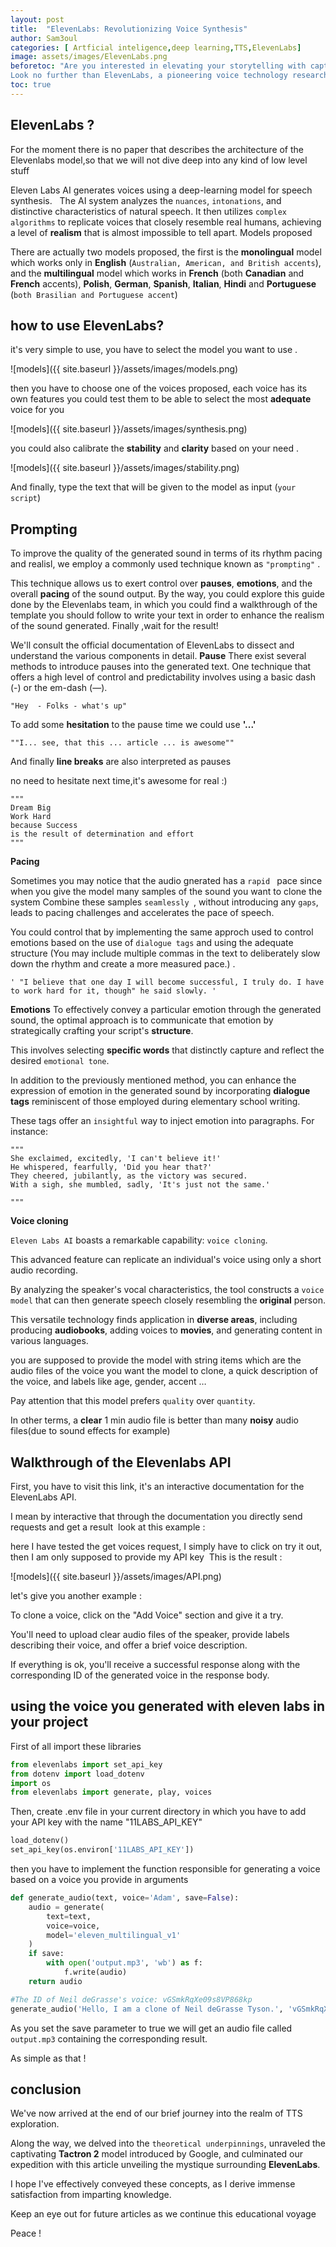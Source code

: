 ```yaml
---
layout: post
title:  "ElevenLabs: Revolutionizing Voice Synthesis"
author: Sam3oul
categories: [ Artficial inteligence,deep learning,TTS,ElevenLabs]
image: assets/images/ElevenLabs.png
beforetoc: "Are you interested in elevating your storytelling with captivating and realistic spoken audio? 
Look no further than ElevenLabs, a pioneering voice technology research firm revolutionizing the field through its cutting-edge AI speech software. Let me show you what is Eleven Labs and How does it work "
toc: true
---
```



## ElevenLabs ? 
For the moment there is no paper that describes the architecture of the Elevenlabs model,so that we will not dive deep into any kind of low level stuff 

Eleven Labs AI generates voices using a deep-learning model for speech synthesis.
 
The AI system analyzes the `nuances`, `intonations`, and distinctive characteristics of natural speech. It then utilizes `complex algorithms` to replicate voices that closely resemble real humans, achieving a level of **realism** that is almost impossible to tell apart.
Models  proposed 

There are actually two models proposed, the first is the **monolingual** model which works only in **English** (`Australian, American, and British accents`), and the **multilingual** model which works in **French** (both **Canadian** and **French** accents), **Polish**, **German**, **Spanish**, **Italian**, **Hindi** and **Portuguese** (`both Brasilian and Portuguese accent`)
## how to use ElevenLabs?

it's very simple to use, you have to select the model you want to use .

![models]({{ site.baseurl }}/assets/images/models.png)

then you have to choose one of the voices proposed, each voice has its own features you could test them to be able to select the most **adequate** voice for you

![models]({{ site.baseurl }}/assets/images/synthesis.png)

you could also calibrate the **stability** and **clarity** based on your need .

![models]({{ site.baseurl }}/assets/images/stability.png)

And finally, type the text that will be given to the model as input (`your script`) 

## Prompting 

To improve the quality of the generated sound in terms of its rhythm pacing and realisl, we employ a commonly used technique known as `"prompting"` .

This technique allows us to exert control over **pauses**, **emotions**, and the overall **pacing** of the sound output.
By the way, you could explore this guide done by the Elevenlabs team, in which you could find a walkthrough of the template you should follow to write your text in order to enhance the realism of the sound generated.
Finally ,wait for the result!

We'll consult the official documentation of ElevenLabs to dissect and understand the various components in detail.
**Pause**
There exist several methods to introduce pauses into the generated text. One technique that offers a high level of control and predictability involves using a basic dash (-) or the em-dash (—).
```shell 
"Hey  - Folks - what's up"
```
To add some **hesitation**  to the pause time we could use **'...'**
```shell
""I... see, that this ... article ... is awesome""
```

And finally  **line breaks** are also interpreted as pauses 

no need to hesitate next time,it's awesome for real :)

```shell
"""
Dream Big
Work Hard
because Success
is the result of determination and effort
"""
```

**Pacing**

Sometimes you may notice that the audio gnerated has a  `rapid ` pace since when you give the model many samples of the sound you want to clone  the system Combine these samples  `seamlessly `, without introducing any `gaps`, leads to pacing challenges and accelerates the pace of speech.

You could control that by implementing the same approch used to control emotions based on the use of `dialogue tags` and using the adequate structure (You may include multiple commas in the text to deliberately slow down the rhythm and create a more measured pace.) . 
```shell
' "I believe that one day I will become successful, I truly do. I have to work hard for it, though" he said slowly. '
```


**Emotions**
To effectively convey a particular emotion through the generated sound, the optimal approach is to communicate that emotion by strategically crafting your script's **structure**. 

This involves selecting **specific words** that distinctly capture and reflect the desired `emotional tone`.

In addition to the previously mentioned method, you can enhance the expression of emotion in the generated sound by incorporating **dialogue tags** reminiscent of those employed during elementary school writing.

These tags offer an `insightful` way to inject emotion into paragraphs. For instance:
```shell
"""
She exclaimed, excitedly, 'I can't believe it!'
He whispered, fearfully, 'Did you hear that?'
They cheered, jubilantly, as the victory was secured.
With a sigh, she mumbled, sadly, 'It's just not the same.'

"""
```


**Voice cloning**

`Eleven Labs AI`   boasts a remarkable capability: `voice cloning`.

This advanced feature can replicate an individual's voice using only a short audio recording. 

By analyzing the speaker's vocal characteristics, the tool constructs a `voice model` that can then generate speech closely resembling the **original** person. 

This versatile technology finds application in **diverse areas**, including producing **audiobooks**, adding voices to **movies**, and generating content in various languages.

you are supposed to provide the model with string items which are the audio files of the voice you want the model to clone, a quick description of the voice, and labels like age, gender, accent …

Pay attention that this model prefers `quality` over `quantity`. 

In other terms, a **clear** 1 min audio file is better than many **noisy** audio files(due to sound effects for example)

## Walkthrough of the Elevenlabs API

First, you have to visit this link, it's an interactive documentation for the ElevenLabs API.

I mean by interactive that through the documentation you directly send requests and get a result 
look at this example :


here I have tested the get voices request, I simply have to click on try it out, then I am only supposed to provide my API key 
This is the result :

![models]({{ site.baseurl }}/assets/images/API.png)

let's give you another example :


To clone a voice, click on the "Add Voice" section and give it a try. 

You'll need to upload clear audio files of the speaker, provide labels describing their voice, and offer a brief voice description. 

If everything is ok, you'll receive a successful response along with the corresponding ID of the generated voice in the response body.

## using the voice you generated with eleven labs in your project 

First of all import these libraries

```python
from elevenlabs import set_api_key
from dotenv import load_dotenv
import os
from elevenlabs import generate, play, voices
```

Then, create .env file in your current directory in which you have to add your API key with the name "11LABS_API_KEY"

```python
load_dotenv()
set_api_key(os.environ['11LABS_API_KEY'])
```

then you have to implement the function responsible for generating a voice based on a voice you provide in arguments

```python
def generate_audio(text, voice='Adam', save=False):
    audio = generate(
        text=text,
        voice=voice,
        model='eleven_multilingual_v1'
    )
    if save:
        with open('output.mp3', 'wb') as f:    
            f.write(audio)
    return audio
```

```python
#The ID of Neil deGrasse's voice: vGSmkRqXe09s8VP868kp
generate_audio('Hello, I am a clone of Neil deGrasse Tyson.', 'vGSmkRqXe09s8VP868kp', True)
```

As you set the save parameter to true we will get an audio file called `output.mp3` containing the corresponding result.

As simple as that !
## conclusion

We've now arrived at the end  of our brief journey into the realm of  TTS exploration. 

Along the way, we delved into the `theoretical underpinnings`, unraveled the captivating **Tactron 2** model introduced by Google, and culminated our expedition with this article unveiling the mystique surrounding **ElevenLabs**.

I hope I've effectively conveyed these concepts, as I derive immense satisfaction from imparting knowledge.

Keep an eye out for future articles as we continue this educational voyage
 
Peace !
